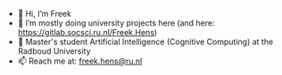 - 👋 Hi, I’m Freek
- 👀 I’m mostly doing university projects here (and here: https://gitlab.socsci.ru.nl/Freek.Hens)
- 🌱 Master's student Artificial Intelligence (Cognitive Computing) at the Radboud University
- 📫 Reach me at: freek.hens@ru.nl

<!---
freek1/freek1 is a ✨ special ✨ repository because its `README.md` (this file) appears on your GitHub profile.
You can click the Preview link to take a look at your changes.
--->
